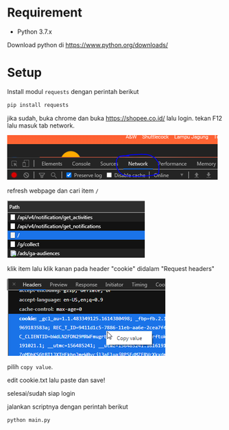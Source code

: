 # Requirement
- Python 3.7.x

Download python di https://www.python.org/downloads/
# Setup
Install modul `requests` dengan perintah berikut
```sh
pip install requests
```
jika sudah, buka chrome dan buka https://shopee.co.id/ lalu login.
tekan F12 lalu masuk tab network.

![tab network](images/tab_network.png)

refresh webpage dan cari item `/`

![forward slash](images/forward_slash.png)

klik item lalu klik kanan pada header "cookie" didalam "Request headers"

![copy header](images/copy_header.png)

pilih `copy value`.

edit cookie.txt lalu paste dan save!

selesai/sudah siap login

jalankan scriptnya dengan perintah berikut
```
python main.py
```
